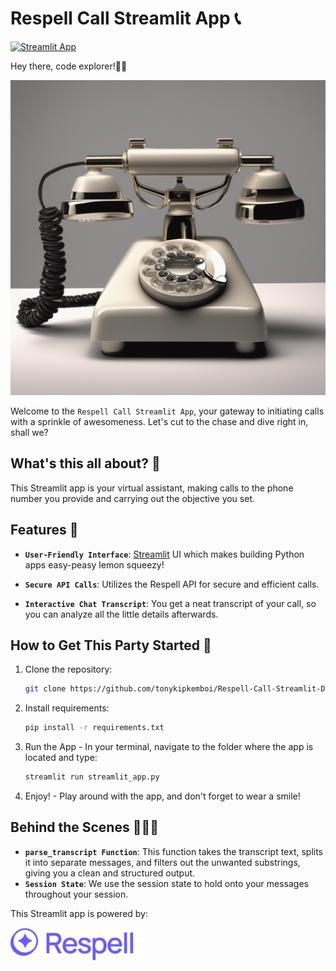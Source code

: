 # Respell Call Streamlit App 📞

[![Streamlit App](https://static.streamlit.io/badges/streamlit_badge_black_white.svg)](https://respellcall.streamlit.app/)

Hey there, code explorer!👋🏾

![Conversation Catalyst](assets/phone.png)

Welcome to the `Respell Call Streamlit App`, your gateway to initiating calls with a sprinkle of awesomeness. Let's cut to the chase and dive right in, shall we?

## What's this all about? 🤔

This Streamlit app is your virtual assistant, making calls to the phone number you provide and carrying out the objective you set.

## Features 🫠

- **`User-Friendly Interface`**: [Streamlit](https://www.streamlit.io) UI which makes building Python apps easy-peasy lemon squeezy! 

- **`Secure API Calls`**: Utilizes the Respell API for secure and efficient calls.

- **`Interactive Chat Transcript`**: You get a neat transcript of your call, so you can analyze all the little details afterwards.

## How to Get This Party Started 🎉

1. Clone the repository:

   ```bash
   git clone https://github.com/tonykipkemboi/Respell-Call-Streamlit-Demo.git
   ```

2. Install requirements:

   ```bash
   pip install -r requirements.txt
   ```

3. Run the App - In your terminal, navigate to the folder where the app is located and type:

   ```bash
   streamlit run streamlit_app.py
   ```

4. Enjoy! - Play around with the app, and don't forget to wear a smile!

## Behind the Scenes 🧙🏽‍♂️

- **`parse_transcript Function`**: This function takes the transcript text, splits it into separate messages, and filters out the unwanted substrings, giving you a clean and structured output.
- **`Session State`**: We use the session state to hold onto your messages throughout your session.

This Streamlit app is powered by:

[![Conversation Catalyst](assets/respell_logo.svg)](https://www.respell.ai/)
